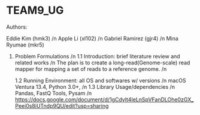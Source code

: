 # TEAM9_UG
Authors:

Eddie Kim (hmk3) /n Apple Li (xl102) /n Gabriel Ramirez (gjr4) /n Mina Ryumae (mkr5)

1. Problem Formulations /n
   1.1 Introduction: brief literature review and related works /n
       The plan is to create a long-read(Genome-scale) read mapper for mapping a set of reads to a reference genome.  /n
                      
   1.2 Running Environment: all OS and softwares w/ versions /n
       macOS Ventura 13.4, Python 3.0+, /n
   1.3 Library Usage/dependencies /n
       Pandas, FastQ Tools, Pysam /n 
https://docs.google.com/document/d/1gCdylt4IeLnSpVFanDLOhe0zGX_Peei0s8iUTndp9QU/edit?usp=sharing
